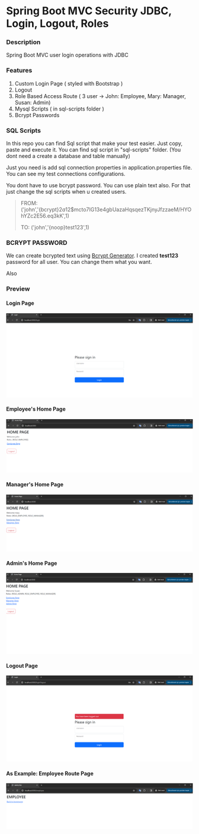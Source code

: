 # Spring Boot MVC Security JDBC, Login, Logout, Roles

### Description
Spring Boot MVC user login operations with JDBC

### Features

1. Custom Login Page ( styled with Bootstrap )
2. Logout
3. Role Based Access Route ( 3 user -> John: Employee, Mary: Manager, Susan: Admin)
4. Mysql Scripts ( in sql-scripts folder )
5. Bcrypt Passwords

### SQL Scripts

In this repo you can find Sql script that make your test easier. Just copy, paste and execute it. You can find sql script in "sql-scripts" folder. (You dont need a create a database and table manually)

Just you need is add sql connection properties in application.properties file. You can see my test connections configurations.

You dont have to use bcrypt password. You can use plain text also. For that just change the sql scripts when u created users. 

> FROM: ('john','{bcrypt}$2a$12$mcto7IG13e4gbUazaHqsqezTKjnyJfzzaeM/HYOhYZc2E56.eq3kK',1)
>
> TO: ('john','{noop}test123',1)

### BCRYPT PASSWORD

We can create bcrypted text using [Bcrypt Generator](https://bcrypt-generator.com/). I created **test123** password for all user. You can change them what you want.

Also 

### Preview

#### Login Page

![list](https://raw.githubusercontent.com/ademberk90/spring-boot-mvc-jdbc-login-logout/main/images/login.PNG)


#### Employee's Home Page

![list](https://raw.githubusercontent.com/ademberk90/spring-boot-mvc-jdbc-login-logout/main/images/john.PNG)


#### Manager's Home Page

![list](https://raw.githubusercontent.com/ademberk90/spring-boot-mvc-jdbc-login-logout/main/images/mary.PNG)


#### Admin's Home Page

![list](https://raw.githubusercontent.com/ademberk90/spring-boot-mvc-jdbc-login-logout/main/images/susan.PNG)


#### Logout Page

![list](https://raw.githubusercontent.com/ademberk90/spring-boot-mvc-jdbc-login-logout/main/images/logout.PNG)


#### As Example: Employee Route Page

![list](https://raw.githubusercontent.com/ademberk90/spring-boot-mvc-jdbc-login-logout/main/images/employeepage.PNG)



